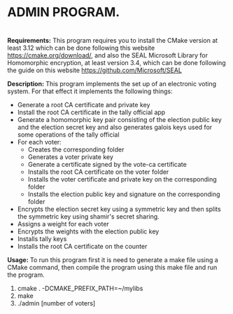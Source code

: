 # **ADMIN PROGRAM.** <h1>

**Requirements:**
This program requires you to install the CMake version at least 3.12 which can
be done following this website https://cmake.org/download/, and also the SEAL
Microsoft Library for Homomorphic encryption, at least version 3.4, which can be
done following the guide on this website https://github.com/Microsoft/SEAL

**Description:**
This program implements the set up of an electronic voting system. For that
effect it implements the following things:
  * Generate a root CA certificate and private key
  * Install the root CA certificate in the tally official app
  * Generate a homomorphic key pair consisting of the election public key and
  the election secret key and also generates galois keys used for some operations
  of the tally official
  * For each voter:
    * Creates the corresponding folder
    * Generates a voter private key
    * Generate a certificate signed by the vote-ca certificate
    * Installs the root CA certificate on the voter folder
    * Installs the voter certificate and private key on the corresponding folder
    * Installs the election public key and signature on the corresponding folder
  * Encrypts the election secret key using a symmetric key and then splits the
  symmetric key using shamir's secret sharing.
  * Assigns a weight for each voter
  * Encrypts the weights with the election public key
  * Installs tally keys
  * Installs the root CA certificate on the counter

**Usage:**
To run this program first it is need to generate a make file using a CMake
command, then compile the program using this make file and run the program.
1. cmake . -DCMAKE_PREFIX_PATH=~/mylibs
2. make
3. ./admin [number of voters]
